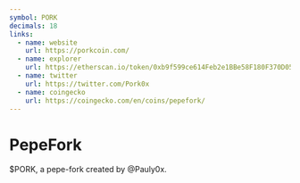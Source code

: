 ```yaml
---
symbol: PORK
decimals: 18
links:
  - name: website
    url: https://porkcoin.com/
  - name: explorer
    url: https://etherscan.io/token/0xb9f599ce614Feb2e1BBe58F180F370D05b39344E
  - name: twitter
    url: https://twitter.com/Pork0x
  - name: coingecko
    url: https://coingecko.com/en/coins/pepefork/
---
```


# PepeFork

$PORK, a pepe-fork created by @Pauly0x.
